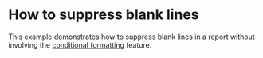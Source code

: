 # How to suppress blank lines


<p>This example demonstrates how to suppress blank lines in a report without involving the <a href="http://www.devexpress.com/Help/Content.aspx?help=XtraReports&document=CustomDocument5167.htm">conditional formatting</a> feature.</p>

<br/>


